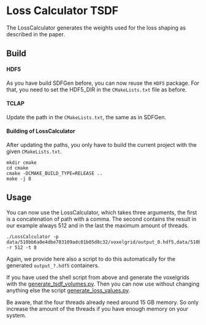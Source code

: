 # Loss Calculator TSDF 

The LossCalculator generates the weights used for the loss shaping as described in the paper.


## Build

#### HDF5 
As you have build SDFGen before, you can now reuse the `HDF5` package. 
For that, you need to set the HDF5_DIR in the `CMakeLists.txt` file as before.

#### TCLAP

Update the path in the `CMakeLists.txt`, the same as in SDFGen.

#### Building of LossCalculator 

After updating the paths, you only have to build the current project with the given `CMakeLists.txt`.

```shell script
mkdir cmake
cd cmake
cmake -DCMAKE_BUILD_TYPE=RELEASE .. 
make -j 8
```


## Usage

You can now use the LossCalculator, which takes three arguments, the first is a concatenation of path with a comma.
The second contains the result in our example always 512 and in the last the maximum amount of threads.
```
./LossCalculator -p data/510bb6a0e4dbe783109adc01b05d8c32/voxelgrid/output_0.hdf5,data/510bb6a0e4dbe783109adc01b05d8c32/voxelgrid/output_1.hdf5 -r 512 -t 8 
```

Again, we provide here also a script to do this automatically for the generated `output_?.hdf5` containers. 

If you have used the shell script from above and generate the voxelgrids with the [generate_tsdf_volumes.py](generate_tsdf_volumes.py).
Then you can now use without changing anything else the script [generate_loss_values.py](generate_loss_values.py).

Be aware, that the four threads already need around 15 GB memory. 
So only increase the amount of the threads if you have enough memory on your system.


